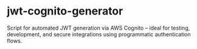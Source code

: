 # jwt-cognito-generator
Script for automated JWT generation via AWS Cognito – ideal for testing, development, and secure integrations using programmatic authentication flows.
